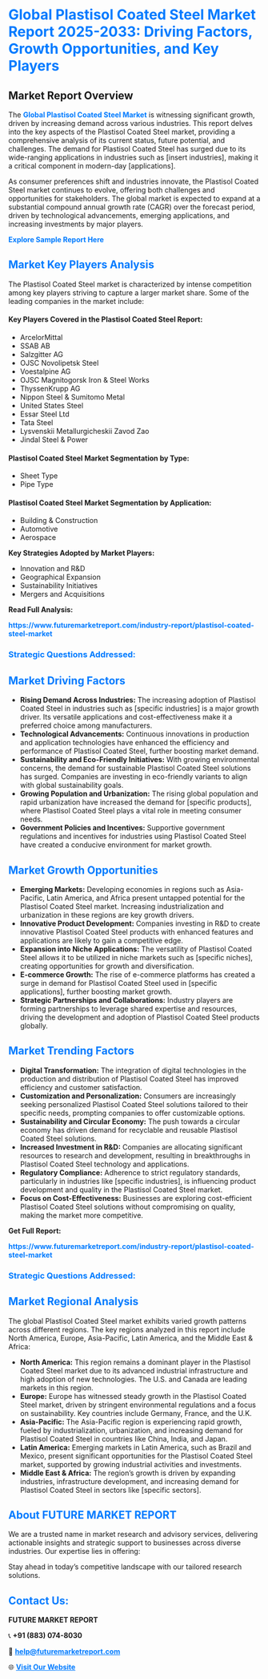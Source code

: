 <h1 style="color: #007BFF;">Global Plastisol Coated Steel Market Report 2025-2033: Driving Factors, Growth Opportunities, and Key Players</h1>

<section id="overview">
<h2>Market Report Overview</h2>
<p>The <a href="https://www.futuremarketreport.com/industry-report/plastisol-coated-steel-market" style="color: #007BFF; text-decoration: none;"><strong>Global Plastisol Coated Steel Market</strong></a> is witnessing significant growth, driven by increasing demand across various industries. This report delves into the key aspects of the Plastisol Coated Steel market, providing a comprehensive analysis of its current status, future potential, and challenges. The demand for Plastisol Coated Steel has surged due to its wide-ranging applications in industries such as [insert industries], making it a critical component in modern-day [applications].</p>
<p>As consumer preferences shift and industries innovate, the Plastisol Coated Steel market continues to evolve, offering both challenges and opportunities for stakeholders. The global market is expected to expand at a substantial compound annual growth rate (CAGR) over the forecast period, driven by technological advancements, emerging applications, and increasing investments by major players.</p>
</section>

<section id="overview">
<p><a href="https://www.futuremarketreport.com/request-sample/reportId=84166" style="color: #007BFF; text-decoration: none;"><strong>Explore Sample Report Here</strong></a></p>
</section>

<section id="key-players">
<h2 style="color: #007BFF;">Market Key Players Analysis</h2>
<p>The Plastisol Coated Steel market is characterized by intense competition among key players striving to capture a larger market share. Some of the leading companies in the market include:</p>
<h4>Key Players Covered in the Plastisol Coated Steel Report:</h4>
<ul><li>ArcelorMittal</li><li>SSAB AB</li><li>Salzgitter AG</li><li>OJSC Novolipetsk Steel</li><li>Voestalpine AG</li><li>OJSC Magnitogorsk Iron &amp; Steel Works</li><li>ThyssenKrupp AG</li><li>Nippon Steel &amp; Sumitomo Metal</li><li>United States Steel</li><li>Essar Steel Ltd</li><li>Tata Steel</li><li>Lysvenskii Metallurgicheskii Zavod Zao</li><li>Jindal Steel &amp; Power</li></ul>
<h4>Plastisol Coated Steel Market Segmentation by Type:</h4>
<ul><li>Sheet Type</li><li>Pipe Type</li></ul>

<h4>Plastisol Coated Steel Market Segmentation by Application:</h4>
<ul><li>Building &amp; Construction</li><li>Automotive</li><li>Aerospace</li></ul>
<p><strong>Key Strategies Adopted by Market Players:</strong></p>
<ul>
<li>Innovation and R&D</li>
<li>Geographical Expansion</li>
<li>Sustainability Initiatives</li>
<li>Mergers and Acquisitions</li>
</ul>
</section>

<section>
<p><strong>Read Full Analysis: </strong></p><a href="https://www.futuremarketreport.com/industry-report/plastisol-coated-steel-market" style="color: #007BFF; text-decoration: none;"><strong>https://www.futuremarketreport.com/industry-report/plastisol-coated-steel-market</strong></a>
<h3 style="color: #007BFF;">Strategic Questions Addressed:</h3>
</section>

<section id="driving-factors">
<h2 style="color: #007BFF;">Market Driving Factors</h2>
<ul>
<li><strong>Rising Demand Across Industries:</strong> The increasing adoption of Plastisol Coated Steel in industries such as [specific industries] is a major growth driver. Its versatile applications and cost-effectiveness make it a preferred choice among manufacturers.</li>
<li><strong>Technological Advancements:</strong> Continuous innovations in production and application technologies have enhanced the efficiency and performance of Plastisol Coated Steel, further boosting market demand.</li>
<li><strong>Sustainability and Eco-Friendly Initiatives:</strong> With growing environmental concerns, the demand for sustainable Plastisol Coated Steel solutions has surged. Companies are investing in eco-friendly variants to align with global sustainability goals.</li>
<li><strong>Growing Population and Urbanization:</strong> The rising global population and rapid urbanization have increased the demand for [specific products], where Plastisol Coated Steel plays a vital role in meeting consumer needs.</li>
<li><strong>Government Policies and Incentives:</strong> Supportive government regulations and incentives for industries using Plastisol Coated Steel have created a conducive environment for market growth.</li>
</ul>
</section>

<section id="growth-opportunities">
<h2 style="color: #007BFF;">Market Growth Opportunities</h2>
<ul>
<li><strong>Emerging Markets:</strong> Developing economies in regions such as Asia-Pacific, Latin America, and Africa present untapped potential for the Plastisol Coated Steel market. Increasing industrialization and urbanization in these regions are key growth drivers.</li>
<li><strong>Innovative Product Development:</strong> Companies investing in R&D to create innovative Plastisol Coated Steel products with enhanced features and applications are likely to gain a competitive edge.</li>
<li><strong>Expansion into Niche Applications:</strong> The versatility of Plastisol Coated Steel allows it to be utilized in niche markets such as [specific niches], creating opportunities for growth and diversification.</li>
<li><strong>E-commerce Growth:</strong> The rise of e-commerce platforms has created a surge in demand for Plastisol Coated Steel used in [specific applications], further boosting market growth.</li>
<li><strong>Strategic Partnerships and Collaborations:</strong> Industry players are forming partnerships to leverage shared expertise and resources, driving the development and adoption of Plastisol Coated Steel products globally.</li>
</ul>
</section>

<section id="trending-factors">
<h2 style="color: #007BFF;">Market Trending Factors</h2>
<ul>
<li><strong>Digital Transformation:</strong> The integration of digital technologies in the production and distribution of Plastisol Coated Steel has improved efficiency and customer satisfaction.</li>
<li><strong>Customization and Personalization:</strong> Consumers are increasingly seeking personalized Plastisol Coated Steel solutions tailored to their specific needs, prompting companies to offer customizable options.</li>
<li><strong>Sustainability and Circular Economy:</strong> The push towards a circular economy has driven demand for recyclable and reusable Plastisol Coated Steel solutions.</li>
<li><strong>Increased Investment in R&D:</strong> Companies are allocating significant resources to research and development, resulting in breakthroughs in Plastisol Coated Steel technology and applications.</li>
<li><strong>Regulatory Compliance:</strong> Adherence to strict regulatory standards, particularly in industries like [specific industries], is influencing product development and quality in the Plastisol Coated Steel market.</li>
<li><strong>Focus on Cost-Effectiveness:</strong> Businesses are exploring cost-efficient Plastisol Coated Steel solutions without compromising on quality, making the market more competitive.</li>
</ul>
</section>

<section>
<p><strong>Get Full Report: </strong></p><a href="https://www.futuremarketreport.com/industry-report/plastisol-coated-steel-market" style="color: #007BFF; text-decoration: none;"><strong>https://www.futuremarketreport.com/industry-report/plastisol-coated-steel-market</strong></a>
<h3 style="color: #007BFF;">Strategic Questions Addressed:</h3>
</section>


<section id="regional-analysis">
<h2 style="color: #007BFF;">Market Regional Analysis</h2>
<p>The global Plastisol Coated Steel market exhibits varied growth patterns across different regions. The key regions analyzed in this report include North America, Europe, Asia-Pacific, Latin America, and the Middle East & Africa:</p>
<ul>
<li><strong>North America:</strong> This region remains a dominant player in the Plastisol Coated Steel market due to its advanced industrial infrastructure and high adoption of new technologies. The U.S. and Canada are leading markets in this region.</li>
<li><strong>Europe:</strong> Europe has witnessed steady growth in the Plastisol Coated Steel market, driven by stringent environmental regulations and a focus on sustainability. Key countries include Germany, France, and the U.K.</li>
<li><strong>Asia-Pacific:</strong> The Asia-Pacific region is experiencing rapid growth, fueled by industrialization, urbanization, and increasing demand for Plastisol Coated Steel in countries like China, India, and Japan.</li>
<li><strong>Latin America:</strong> Emerging markets in Latin America, such as Brazil and Mexico, present significant opportunities for the Plastisol Coated Steel market, supported by growing industrial activities and investments.</li>
<li><strong>Middle East & Africa:</strong> The region’s growth is driven by expanding industries, infrastructure development, and increasing demand for Plastisol Coated Steel in sectors like [specific sectors].</li>
</ul>
</section>

<footer>
<h2 style="color: #007BFF;">About FUTURE MARKET REPORT</h2>
<p>We are a trusted name in market research and advisory services, delivering actionable insights and strategic support to businesses across diverse industries. Our expertise lies in offering:</p>

<p>Stay ahead in today’s competitive landscape with our tailored research solutions.</p>

<h2 style="color: #007BFF;">Contact Us:</h2>
<p><strong>FUTURE MARKET REPORT</strong></p>
<p>📞 <strong>+91 (883) 074-8030</strong></p>
<p>📧 <strong><a href="mailto:help@futuremarketreport.com" style="color: #007BFF;">help@futuremarketreport.com</a></strong></p>
<p>🌐 <strong><a href="https://www.futuremarketreport.com/" style="color: #007BFF;">Visit Our Website</a></strong></p>
</footer>